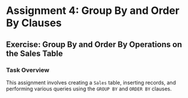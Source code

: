 # Assignment 4: Group By and Order By Clauses

## Exercise: Group By and Order By Operations on the Sales Table

### Task Overview

This assignment involves creating a `Sales` table, inserting records, and performing various queries using the `GROUP BY` and `ORDER BY` clauses.